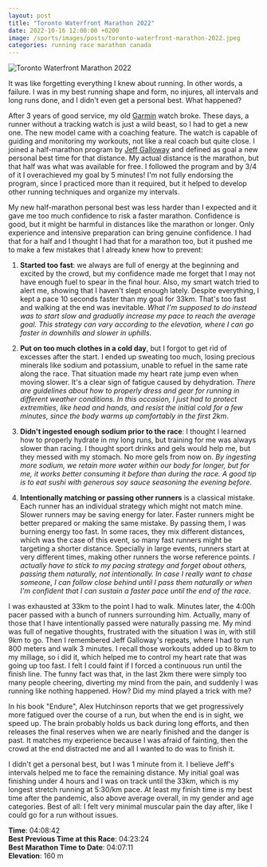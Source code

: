 ```yaml
---
layout: post
title: "Toronto Waterfront Marathon 2022"
date: 2022-10-16 12:00:00 +0200
image: /sports/images/posts/toronto-waterfront-marathon-2022.jpeg
categories: running race marathon canada
---
```


![Toronto Waterfront Marathon 2022](/sports/images/posts/toronto-waterfront-marathon-2022.jpeg)

It was like forgetting everything I knew about running. In other words, a failure. I was in my best running shape and form, no injures, all intervals and long runs done, and I didn't even get a personal best. What happened?

<!-- more -->

After 3 years of good service, my old [Garmin](https://www.garmin.com/en-CA/c/wearables-smartwatches/) watch broke. These days, a runner without a tracking watch is just a wild beast, so I had to get a new one. The new model came with a coaching feature. The watch is capable of guiding and monitoring my workouts, not like a real coach but quite close. I joined a half-marathon program by [Jeff Galloway](https://www.jeffgalloway.com) and defined as goal a new personal best time for that distance. My actual distance is the marathon, but that half was what was available for free. I followed the program and by 3/4 of it I overachieved my goal by 5 minutes! I'm not fully endorsing the program, since I practiced more than it required, but it helped to develop other running techniques and organize my intervals. 

My new half-marathon personal best was less harder than I expected and it gave me too much confidence to risk a faster marathon. Confidence is good, but it might be harmful in distances like the marathon or longer. Only experience and intensive preparation can bring genuine confidence. I had that for a half and I thought I had that for a marathon too, but it pushed me to make a few mistakes that I already knew how to prevent:

1. **Started too fast**: we always are full of energy at the beginning and excited by the crowd, but my confidence made me forget that I may not have enough fuel to spear in the final hour. Also, my smart watch tried to alert me, showing that I haven't slept enough lately. Despite everything, I kept a pace 10 seconds faster than my goal for 33km. That's too fast and walking at the end was inevitable. _What I'm supposed to do instead was to start slow and gradually increase my pace to reach the average goal. This strategy can vary according to the elevation, where I can go faster in downhills and slower in uphills_.

2. **Put on too much clothes in a cold day**, but I forgot to get rid of excesses after the start. I ended up sweating too much, losing precious minerals like sodium and potassium, unable to refuel in the same rate along the race. That situation made my heart rate jump even when moving slower. It's a clear sign of fatigue caused by dehydration. _There are guidelines about how to properly dress and gear for running in different weather conditions. In this occasion, I just had to protect extremities, like head and hands, and resist the initial cold for a few minutes, since the body warms up comfortably in the first 2km_.

3. **Didn't ingested enough sodium prior to the race**: I thought I learned how to properly hydrate in my long runs, but training for me was always slower than racing. I thought sport drinks and gels would help me, but they messed with my stomach. No more gels from now on. _By ingesting more sodium, we retain more water within our body for longer, but for me, it works better consuming it before than during the race. A good tip is to eat sushi with generous soy sauce seasoning the evening before_.

4. **Intentionally matching or passing other runners** is a classical mistake. Each runner has an individual strategy which might not match mine. Slower runners may be saving energy for later. Faster runners might be better prepared or making the same mistake. By passing them, I was burning energy too fast. In some races, they mix different distances, which was the case of this event, so many fast runners might be targeting a shorter distance. Specially in large events, runners start at very different times, making other runners the worse reference points. _I actually have to stick to my pacing strategy and forget about others, passing them naturally, not intentionally. In case I really want to chase someone, I can follow close behind until I pass them naturally or when I'm confident that I can sustain a faster pace until the end of the race_.

I was exhausted at 33km to the point I had to walk. Minutes later, the 4:00h pacer passed with a bunch of runners surrounding him. Actually, many of those that I have intentionally passed were naturally passing me. My mind was full of negative thoughts, frustrated with the situation I was in, with still 9km to go. Then I remembered Jeff Galloway's repeats, where I had to run 800 meters and walk 3 minutes. I recall those workouts added up to 8km to my millage, so i did it, which helped me to control my heart rate that was going up too fast. I felt I could faint if I forced a continuous run until the finish line. The funny fact was that, in the last 2km there were simply too many people cheering, diverting my mind from the pain, and suddenly I was running like nothing happened. How? Did my mind played a trick with me?

In his book "Endure", Alex Hutchinson reports that we get progressively more fatigued over the course of a run, but when the end is in sight, we speed up. The brain probably holds us back during long efforts, and then releases the final reserves when we are nearly finished and the danger is past. It matches my experience because I was afraid of fainting, then the crowd at the end distracted me and all I wanted to do was to finish it.

I didn't get a personal best, but I was 1 minute from it. I believe Jeff's intervals helped me to face the remaining distance. My initial goal was finishing under 4 hours and I was on track until the 33km, which is my longest stretch running at 5:30/km pace. At least my finish time is my best time after the pandemic, also above average overall, in my gender and age categories. Best of all: I felt very minimal muscular pain the day after, like I could go for a run without issues.

**Time**: 04:08:42\
**Best Previous Time at this Race**: 04:23:24\
**Best Marathon Time to Date**: 04:07:11\
**Elevation**: 160 m